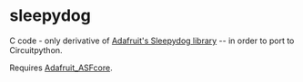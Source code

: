 # sleepydog
C code - only derivative of [Adafruit's Sleepydog library](https://github.com/adafruit/Adafruit_SleepyDog) -- in order to port to Circuitpython.

Requires [Adafruit_ASFcore](https://github.com/adafruit/Adafruit_ASFcore).
